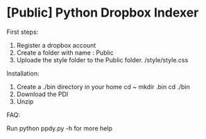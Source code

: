 [Public] Python Dropbox Indexer
===============================

First steps:

1. Register a dropbox account
2. Create a folder with name : Public
3. Uploade the style folder to the Public folder.
	/style/style.css

Installation:

1. Create a ./bin directory in your home
	cd ~
	mkdir .bin
	cd ./bin
2. Download the PDI
3. Unzip

FAQ:

Run python ppdy.py -h for more help
